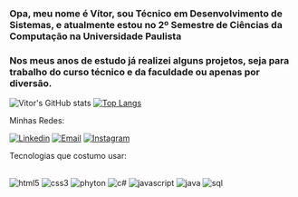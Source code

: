 

### Opa, meu nome é Vítor, sou Técnico em Desenvolvimento de Sistemas, e atualmente estou no 2º Semestre de Ciências da Computação na Universidade Paulista
### Nos meus anos de estudo já realizei alguns projetos, seja para trabalho do curso técnico e da faculdade ou apenas por diversão.

![Vitor's GitHub stats](https://github-readme-stats.vercel.app/api?username=vitorss65&show_icons=true&theme=aura) 
[![Top Langs](https://github-readme-stats.vercel.app/api/top-langs/?username=vitorss65&theme=aura)](https://github.com/vitorss65/github-readme-stats)

Minhas Redes:

[![Linkedin](https://img.shields.io/badge/LinkedIn-0077B5?style=for-the-badge&logo=linkedin&logoColor=white)](https://www.linkedin.com/in/vitor-souza-18525324b/)
[![Email](https://img.shields.io/badge/Gmail-D14836?style=for-the-badge&logo=gmail&logoColor=white)](vitorszsilva64@gmail.com)
[![Instagram](https://img.shields.io/badge/Instagram-E4405F?style=for-the-badge&logo=instagram&logoColor=white)](https://www.instagram.com/vittynh0ww/)



Tecnologias que costumo usar:

<div style="display: inline_block"><br/> 
    <img alt="html5" src="https://img.shields.io/badge/HTML5-E34F26?style=for-the-badge&logo=html5&logoColor=white" />
    <img alt="css3" src="https://img.shields.io/badge/CSS3-1572B6?style=for-the-badge&logo=css3&logoColor=white" />
    <img alt="phyton" src="https://img.shields.io/badge/Python-14354C?style=for-the-badge&logo=python&logoColor=white" />
    <img alt="c#" src="https://img.shields.io/badge/C%23-239120?style=for-the-badge&logo=c-sharp&logoColor=white" />
    <img alt="javascript" src="https://img.shields.io/badge/JavaScript-F7DF1E?style=for-the-badge&logo=javascript&logoColor=black" />
    <img alt="java" src="https://img.shields.io/badge/Java-ED8B00?style=for-the-badge&logo=openjdk&logoColor=white" />
    <img alt="sql" src="https://img.shields.io/badge/Microsoft_SQL_Server-CC2927?style=for-the-badge&logo=microsoft-sql-server&logoColor=white" />
</div>

